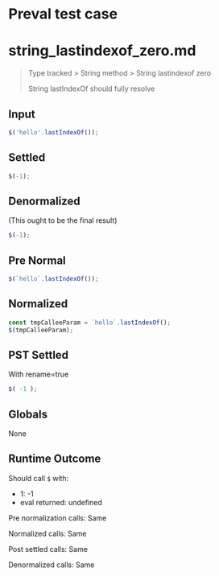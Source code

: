 # Preval test case

# string_lastindexof_zero.md

> Type tracked > String method > String lastindexof zero
>
> String lastIndexOf should fully resolve

## Input

`````js filename=intro
$('hello'.lastIndexOf());
`````

## Settled


`````js filename=intro
$(-1);
`````

## Denormalized
(This ought to be the final result)

`````js filename=intro
$(-1);
`````

## Pre Normal


`````js filename=intro
$(`hello`.lastIndexOf());
`````

## Normalized


`````js filename=intro
const tmpCalleeParam = `hello`.lastIndexOf();
$(tmpCalleeParam);
`````

## PST Settled
With rename=true

`````js filename=intro
$( -1 );
`````

## Globals

None

## Runtime Outcome

Should call `$` with:
 - 1: -1
 - eval returned: undefined

Pre normalization calls: Same

Normalized calls: Same

Post settled calls: Same

Denormalized calls: Same
